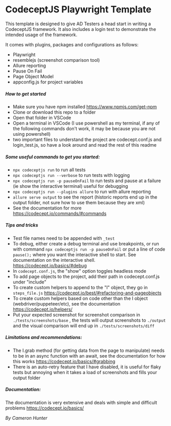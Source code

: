 # CodeceptJS Playwright Template  

This template is designed to give AD Testers a head start in writing a CodeceptJS framework. It also includes a login test to demonstrate the intended usage of the framework.  

It comes with plugins, packages and configurations as follows:  
- Playwright
- resemblejs (screenshot comparison tool)
- Allure reporting
- Pause On Fail
- Page Object Model
- appconfig.js for project variables

##### How to get started
- Make sure you have npm installed https://www.npmjs.com/get-npm
- Clone or download this repo to a folder
- Open that folder in VSCode
- Open a terminal in VSCode (I use powershell as my terminal, if any of the following commands don't work, it may be because you are not using powershell)
- two important files to understand the project are codecept.conf.js and login_test.js, so have a look around and read the rest of this readme

##### Some useful commands to get you started:  
- `npx codeceptjs run` to run all tests
- `npx codeceptjs run --verbose` to run tests with logging
- `npx codeceptjs run -p pauseOnFail` to run tests and pause at a failure (ie show the interactive terminal) useful for debugging
- `npx codeceptjs run --plugins allure` to run with allure reporting
- `allure serve output` to see the report (historic reports end up in the output folder, not sure how to use them because they are xml)
- See the documentation for more https://codecept.io/commands/#commands


##### Tips and tricks
- Test file names need to be appended with `_test`
- To debug, either create a debug terminal and use breakpoints, or run with command `npx codeceptjs run -p pauseOnFail` or put a line of code `pause();` where you want the interactive shell to start. See documentation on the interactive shell. https://codecept.io/basics/#debug
- In `codecept.conf.js`, the "show" option toggles headless mode
- To add page objects to the project, add their path in codecept.conf.js under "include"
- To create custom helpers to append to the "I" object, they go in `steps_file.js` https://codecept.io/best/#refactoring-and-pageobjects
- To create custom helpers based on code other than the I object (webdriver/puppeteer/etc), see the documentation https://codecept.io/helpers/
- Put your expected screenshot for screenshot comparison in `./tests/screenshots/base`  , the tests will output screenshots to `./output` and the visual comparison will end up in `./tests/screenshots/diff`

##### Limitations and recommendations:  
- The I.grab method (for getting data from the page to manipulate) needs to be in an async function with an await, see the documentation for how this works https://codecept.io/basics/#grabbing
- There is an auto-retry feature that I have disabled, it is useful for flaky tests but annoying when it takes a load of screenshots and fills your output folder

##### Documentation:  
The documentation is very extensive and deals with simple and difficult problems https://codecept.io/basics/

*By Cameron Hunter*  

